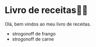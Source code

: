 # Livro de receitas:man_cook: #



Olá, bem vindos ao meu livro de receitas.

- strogonoff de frango
- strogonoff de carne
